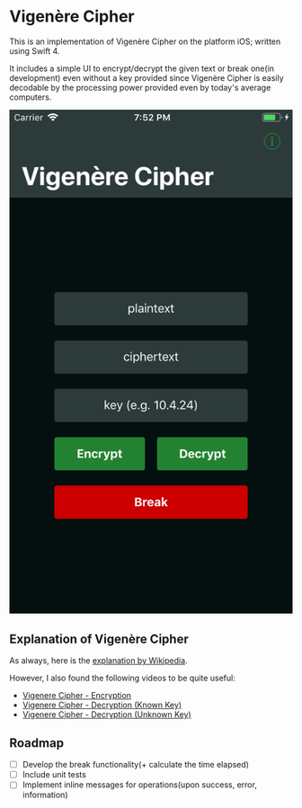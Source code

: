 # Vigenère Cipher
This is an implementation of Vigenère Cipher on the platform iOS; written using Swift 4.

It includes a simple UI to encrypt/decrypt the given text or break one(in development) even without a key provided since Vigenère Cipher is easily decodable by the processing power provided even by today's average computers.

![Vigenère Cipher Screenshot](VigenereCipherScreenshot.png)

## Explanation of Vigenère Cipher
As always, here is the [explanation by Wikipedia](https://en.wikipedia.org/wiki/Vigenère_cipher).

However, I also found the following videos to be quite useful:
- [Vigenere Cipher - Encryption](https://www.youtube.com/watch?v=izFivfLjD5E&t=216s)
- [Vigenere Cipher - Decryption (Known Key)](https://www.youtube.com/watch?v=oHcJ4QLiiP8)
- [Vigenere Cipher - Decryption (Unknown Key)](https://www.youtube.com/watch?v=LaWp_Kq0cKs)

## Roadmap
- [ ] Develop the break functionality(+ calculate the time elapsed)
- [ ] Include unit tests
- [ ] Implement inline messages for operations(upon success, error, information)